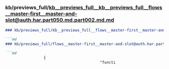 ### kb/previews_full/kb__previews_full__kb__previews_full__flows__master-first__master-and-slot@auth.har.part050.md.part002.md.md

```md
### kb/previews_full/kb__previews_full__flows__master-first__master-and-slot@auth.har.part050.md.part002.md

```md
### kb/previews_full/flows__master-first__master-and-slot@auth.har.part050.md (part 002)

```md
                 {
                                          "functi
```

```

```

```
